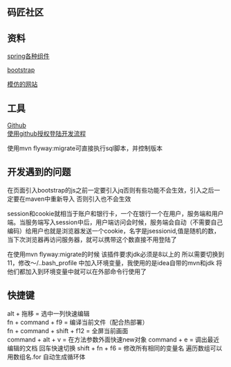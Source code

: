 ## 码匠社区

## 资料
[spring各种组件](https://spring.io/guides/gs/serving-web-content/)

[bootstrap](https://www.bootcss.com)

[模仿的网站](https://elasticsearch.cn)
## 工具
[Github](https://github.com/)  
[使用github授权登陆开发流程](https://developer.github.com/apps/building-oauth-apps/authorizing-oauth-apps/)

使用mvn flyway:migrate可直接执行sql脚本，并控制版本

## 开发遇到的问题
在页面引入bootstrap的js之前一定要引入jq否则有些功能不会生效，引入之后一定要在maven中重新导入 否则引入也不会生效  

session和cookie就相当于账户和银行卡，一个在银行一个在用户，服务端和用户端。当服务端写入session中后，用户端访问会时候，服务端会自动（不需要自己编码）给用户也就是浏览器发送一个cookie，名字是jsessionid,值是随机的数，当下次浏览器再访问服务器，就可以携带这个数直接不用登陆了

在使用mvn flyway:migrate的时候 该插件要求jdk必须是8以上的 所以需要切换到11，修改～/..bash_profile 中加入环境变量，我使用的是idea自带的mvn和jdk 将他们都加入到环境变量中就可以在外部命令行使用了

## 快捷键
alt + 拖移 = 选中一列快速编辑  
fn + command + f9 = 编译当前文件（配合热部署）  
fn + command + shift + f12 = 全屏当前画面  
command + alt + v = 在方法参数外面快速new对象
command + e = 调出最近编辑的文档 回车快速切换
shift + fn + f6 = 修改所有相同的变量名
遍历数组可以用数组名.for 自动生成循环体

